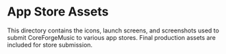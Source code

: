 # App Store Assets

This directory contains the icons, launch screens, and screenshots used to submit CoreForgeMusic to various app stores. Final production assets are included for store submission.
